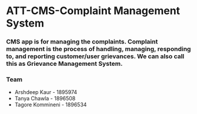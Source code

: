 # ATT-CMS-Complaint Management System

### CMS app is for managing the complaints. Complaint management is the process of handling, managing, responding to, and reporting customer/user grievances. We can also call this as Grievance Management System.

### Team
* Arshdeep Kaur - 1895974
* Tanya Chawla - 1896508
* Tagore Kommineni - 1896534
